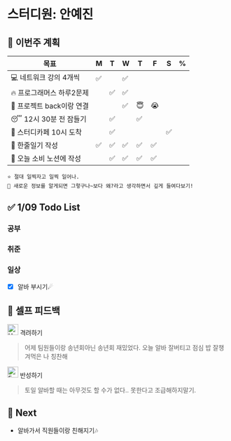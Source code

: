 # 스터디원: 안예진

## 🚀 이번주 계획
 
| 목표                            | M   | T   | W   | T   | F   | S   | %   |
| ------------------------------- | --- | --- | --- | --- | --- | --- | --- |
| 💻 네트워크 강의 4개씩          | ✅  |    |  ✅  |   |    |    |   |
| 🔥 프로그래머스 하루2문제        |    | ✅  |  ✅ |   |   |    |   |
| 🌲 프로젝트 back이랑 연결       |   |    |  ✅  |  😇 |  😭  |    |   |
| 😴 12시 30분 전 잠들기          |   | ✅  |   |  ✅  |    |   |   |
| 📌 스터디카페 10시 도착         |   | ✅ |    |   |    |  ✅  |   |
| 🎀 한줄일기 작성                | ✅  | ✅  | ✅  |  ✅ |  ✅  |    |   |
| 💸 오늘 소비 노션에 작성        |   | ✅  |  ✅ | ✅  |  ✅  |    |   |


```text
⭐ 절대 일찍자고 일찍 일어나.
📌 새로운 정보를 알게되면 그렇구나~보다 왜?라고 생각하면서 깊게 들여다보기!
```

## ✅ 1/09 Todo List

### 공부


### 취준

### 일상
- [x] 알바 부시기☄

## 🎉 셀프 피드백

<img src="https://raw.githubusercontent.com/Tarikul-Islam-Anik/Animated-Fluent-Emojis/master/Emojis/Smilies/Hugging%20Face.png" alt="Hugging Face" width="25" height="25"> 격려하기</img>

> 어제 팀원들이랑 송년회아닌 송년회 재밌었다.
> 오늘 알바 잘버티고 점심 밥 잘챙겨먹은 나 칭찬해

<img src="https://raw.githubusercontent.com/Tarikul-Islam-Anik/Animated-Fluent-Emojis/master/Emojis/Smilies/Face%20with%20Monocle.png" alt="Face with Monocle" width="25" height="25"> 반성하기</img>

> 토일 알바할 때는 아무것도 할 수가 없다.. 못한다고 조급해하지말기.

## 🌱 Next
- 알바가서 직원들이랑 친해지기🎶
